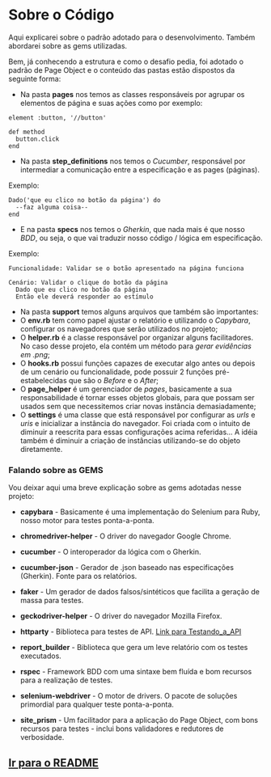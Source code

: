 # Sobre o Código

Aqui explicarei sobre o padrão adotado para o desenvolvimento. Também abordarei sobre as gems utilizadas.

Bem, já conhecendo a estrutura e como o desafio pedia, foi adotado o padrão de Page Object e o conteúdo das pastas estão dispostos da seguinte forma:

- Na pasta **pages** nos temos as classes responsáveis por agrupar os elementos de página e suas ações como por exemplo:

```
element :button, '//button'

def method
  button.click
end
```

- Na pasta **step_definitions** nos temos o *Cucumber*, responsável por intermediar a comunicação entre a especificação e as pages (páginas).

Exemplo:

```
Dado('que eu clico no botão da página') do
  --faz alguma coisa--
end
```

- E na pasta **specs** nos temos o *Gherkin*, que nada mais é que nosso *BDD*, ou seja, o que vai traduzir nosso código / lógica em especificação.

Exemplo:

```
Funcionalidade: Validar se o botão apresentado na página funciona

Cenário: Validar o clique do botão da página
  Dado que eu clico no botão da página
  Então ele deverá responder ao estímulo
```

- Na pasta **support** temos alguns arquivos que também são importantes:
- O **env.rb** tem como papel ajustar o relatório e utilizando o *Capybara*, configurar os navegadores que serão utilizados no projeto;
- O **helper.rb** é a classe responsável por organizar alguns facilitadores. No caso desse projeto, ela contém um método para *gerar evidências em .png*;
- O **hooks.rb** possui funções capazes de executar algo antes ou depois de um cenário ou funcionalidade, pode possuir 2 funções pré-estabelecidas que são o *Before* e o *After*;
- O **page_helper** é um gerenciador de *pages*, basicamente a sua responsabilidade é tornar esses objetos globais, para que possam ser usados sem que necessitemos criar novas instância demasiadamente;
- O **settings** é uma classe que está responsável por configurar as *urls* e *uris* e inicializar a instância do navegador. Foi criada com o intuito de diminuir a reescrita para essas configurações acima referidas... A idéia também é diminuir a criação de instâncias utilizando-se do objeto diretamente.

### Falando sobre as GEMS

Vou deixar aqui uma breve explicação sobre as gems adotadas nesse projeto:

- __capybara__
       - Basicamente é uma implementação do Selenium para Ruby, nosso motor para testes ponta-a-ponta.

- __chromedriver-helper__
       - O driver do navegador Google Chrome.

- __cucumber__
       - O interoperador da lógica com o Gherkin.

- __cucumber-json__
       - Gerador de .json baseado nas especificações (Gherkin). Fonte para os relatórios.

- __faker__
       - Um gerador de dados falsos/sintéticos que facilita a geração de massa para testes.

- __geckodriver-helper__
       - O driver do navegador Mozilla Firefox.

- __httparty__
       - Biblioteca para testes de API. [Link para Testando_a_API](explanation/API.md)

- __report_builder__
       - Biblioteca que gera um leve relatório com os testes executados.

- __rspec__
       - Framework BDD com uma sintaxe bem fluída e bom recursos para a realização de testes.

- __selenium-webdriver__
       - O motor de drivers. O pacote de soluções primordial para qualquer teste ponta-a-ponta.

- __site_prism__
       - Um facilitador para a aplicação do Page Object, com bons recursos para testes - inclui bons validadores e redutores de verbosidade.

## [Ir para o README](../README.md)
